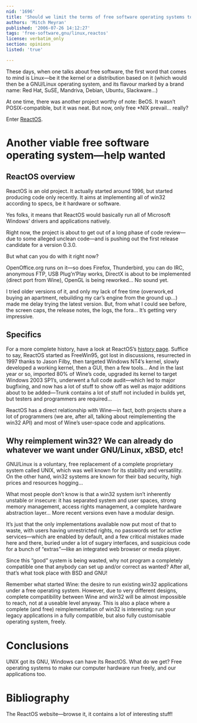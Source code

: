 ```yaml
---
nid: '1696'
title: 'Should we limit the terms of free software operating systems to GNU/Linux, GNU/Hurd, xBSD, OpenSolaris and the likes?'
authors: 'Mitch Meyran'
published: '2006-07-26 14:12:27'
tags: 'free-software,gnu/linux,reactos'
license: verbatim_only
section: opinions
listed: 'true'

---
```

These days, when one talks about free software, the first word that comes to mind is Linux—be it the kernel or a distribution based on it (which would then be a GNU/Linux operating system, and its flavour marked by a brand name: Red Hat, SuSE, Mandriva, Debian, Ubuntu, Slackware...)

At one time, there was another project worthy of note: BeOS. It wasn’t POSIX-compatible, but it was neat. But now, only free *NIX prevail... really?

Enter [ReactOS](http://www.reactos.org).


<!--break-->



# Another viable free software operating system—help wanted


## ReactOS overview

ReactOS is an old project. It actually started around 1996, but started producing code only recently. It aims at implementing all of win32 according to specs, be it hardware or software.

Yes folks, it means that ReactOS would basically run all of Microsoft Windows’ drivers and applications natively.

Right now, the project is about to get out of a long phase of code review—due to some alleged unclean code—and is pushing out the first release candidate for a version 0.3.0.

But what can you do with it right now?

OpenOffice.org runs on it—so does Firefox, Thunderbird, you can do IRC, anonymous FTP, USB Plug’n’Play works, DirectX is about to be implemented (direct port from Wine), OpenGL is being reworked... No sound yet.

I tried older versions of it, and only my lack of free time (overwork,ed buying an apartment, rebuilding my car’s engine from the ground up...) made me delay trying the latest version. But, from what I could see before, the screen caps, the release notes, the logs, the fora... It’s getting very impressive.


## Specifics

For a more complete history, have a look at ReactOS’s [history page](http://www.reactos.org/xhtml/en/about_history.html). Suffice to say, ReactOS started as FreeWin95, got lost in discussions, resurrected in 1997 thanks to Jason Filby, then targeted Windows NT4’s kernel, slowly developed a working kernel, then a GUI, then a few tools... And in the last year or so, imported 80% of Wine’s code, upgraded its kernel to target Windows 2003 SP1’s, underwent a full code audit—which led to major bugfixing, and now has a lot of stuff to show off as well as major additions about to be added—Trunk contains a lot of stuff not included in builds yet, but testers and programmers are required...

ReactOS has a direct relationship with Wine—in fact, both projects share a lot of programmers (we are, after all, talking about reimplementing the win32 API) and most of Wine’s user-space code and applications.


## Why reimplement win32? We can already do whatever we want under GNU/Linux, xBSD, etc!

GNU/Linux is a voluntary, free replacement of a complete proprietary system called UNIX, which was well known for its stability and versatility. On the other hand, win32 systems are known for their bad security, high prices and resources hogging...

What most people don’t know is that a win32 system isn’t inherently unstable or insecure: it has separated system and user spaces, strong memory management, access rights management, a complete hardware abstraction layer... More recent versions even have a modular design.

It’s just that the only implementations available now put most of that to waste, with users having unrestricted rights, no passwords set for active services—which are enabled by default, and a few critical mistakes made here and there, buried under a lot of sugary interfaces, and suspicious code for a bunch of “extras”—like an integrated web browser or media player.

Since this “good” system is being wasted, why not program a completely compatible one that anybody can set up and/or correct as wanted? After all, that’s what took place with BSD and GNU!

Remember what started Wine: the desire to run existing win32 applications under a free operating system. However, due to very different designs, complete compatibility between Wine and win32 will be almost impossible to reach, not at a useable level anyway. This is also a place where a complete (and free) reimplementation of win32 is interesting: run your legacy applications in a fully compatible, but also fully customisable operating system, freely.


# Conclusions

UNIX got its GNU, Windows can have its ReactOS. What do we get? Free operating systems to make our computer hardware run freely, and our applications too.


# Bibliography

The ReactOS website—browse it, it contains a lot of interesting stuff!


